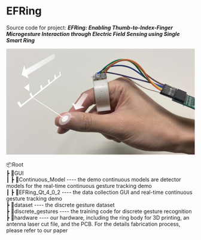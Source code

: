 # EFRing
Source code for project: ***EFRing: Enabling Thumb-to-Index-Finger Microgesture Interaction through Electric Field Sensing using Single Smart Ring***

![EFRing](Images/efring.jpg)

📦Root<br/>
 ┣ 📂GUI<br/>
 ┃ ┣ 📂Continuous_Model     ---- the demo continuous models are detector models for the real-time continuous gesture tracking demo<br/>
 ┃ ┣ 📂EFRing_Qt_4_0_2      ---- the data collection GUI and real-time continuous gesture tracking demo<br/>
 ┣ 📂dataset                ---- the discrete gesture dataset<br/>
 ┣ 📂discrete_gestures      ---- the training code for discrete gesture recognition<br/>
 ┣ 📂hardware               ---- our hardware, including the ring body for 3D printing, an antenna laser cut file, and the PCB. For the details fabrication process, please refer to our paper<br/>